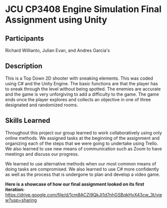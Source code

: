 # JCU CP3408 Engine Simulation Final Assignment using Unity

## Participants
Richard Willianto, Julian Evan, and Andres Garcia's 

## Description
This is a Top Down 2D shooter with sneaking elements. This was coded using C# and the Unity Engine. The basic functions are that the player has to sneak through the level without being spotted. The enemies are accurate and the game is very unforgiving to add a difficulty to the game. The game ends once the player explores and collects an objective in one of three designated and randomized rooms. 

## Skills Learned
Throughout this project our group learned to work collaboratively using only online methods. We assigned tasks at the beginning of the assignment and organizing each of the steps that we were going to undertake using Trello. We also learned to use new means of communication such as Zoom to have meetings and discuss our progress. 

We learned to use alternative methods when our most common means of doing tasks are compromised. We also learned to use C# more confidently as well as the process that is undergone to plan and develop a video game. 


**Here is a showcase of how our final assignment looked on its first iteration:** 
https://drive.google.com/file/d/1cm8ACZi9QkJt1d7nhGSBqkHyX43cw_3t/view?usp=sharing
